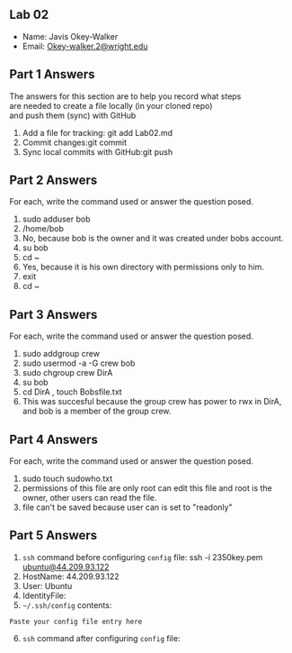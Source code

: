 ## Lab 02

- Name: Javis Okey-Walker
- Email: Okey-walker.2@wright.edu

## Part 1 Answers

The answers for this section are to help you record what steps  
are needed to create a file locally (in your cloned repo)  
and push them (sync) with GitHub

1. Add a file for tracking: git add Lab02.md
2. Commit changes:git commit
3. Sync local commits with GitHub:git push

## Part 2 Answers

For each, write the command used or answer the question posed.

1. sudo adduser bob
2. /home/bob
3. No, because bob is the owner and it was created under bobs account.
4. su bob
5. cd ~
6. Yes, because it is his own directory with permissions only to him.
7. exit
8. cd ~

## Part 3 Answers

For each, write the command used or answer the question posed.

1. sudo addgroup crew
2. sudo usermod -a -G crew bob
3. sudo chgroup crew DirA
4. su bob
5. cd DirA ,  touch Bobsfile.txt
6. This was succesful because the group crew has power to rwx in DirA, and bob is a member of the group crew.

## Part 4 Answers

For each, write the command used or answer the question posed.

1. sudo touch sudowho.txt
2. permissions of this file are only root can edit this file and root is the owner, other users can read the file.
3. file can't be saved because user can is set to "readonly"

## Part 5 Answers

1. `ssh` command before configuring `config` file: ssh -i 2350key.pem ubuntu@44.209.93.122
2. HostName: 44.209.93.122
3. User: Ubuntu
4. IdentityFile: 
5. `~/.ssh/config` contents:

```
Paste your config file entry here
```

6. `ssh` command after configuring `config` file:
